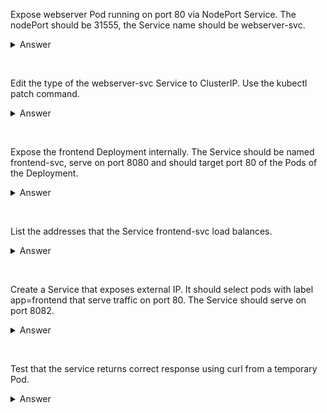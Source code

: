 Expose webserver Pod running on port 80 via NodePort Service. The nodePort should be 31555, the Service name should be webserver-svc.
<details>
  <summary>Answer</summary>

```
kubectl expose pod webserver --name=webserver-svc --type=NodePort --target-port=80 --dry-run=client -o yaml > ws.yml
vim ws.yml
apiVersion: v1
kind: Service
metadata:
  creationTimestamp: null
  labels:
    run: webserver
  name: webserver-svc
spec:
  ports:
  - port: 80
    protocol: TCP
    targetPort: 80
    nodePort: 31555 # add this line
  selector:
    run: webserver
  type: NodePort
status:
  loadBalancer: {}
kubectl create -f ws.yml
```
</details>
<p>&nbsp;</p>

Edit the type of the webserver-svc Service to ClusterIP. Use the kubectl patch command.
<details>
  <summary>Answer</summary>

```
kubectl patch svc webserver-svc -p '{"spec":{"type":"ClusterIP"}}'
```
</details>
<p>&nbsp;</p>

Expose the frontend Deployment internally. The Service should be named frontend-svc, serve on port 8080 and should target port 80 of the Pods of the Deployment.
<details>
  <summary>Answer</summary>

```
kubectl expose deploy frontend --name=frontend-svc --type=ClusterIP --port=8080 --target-port=80
```
</details>
<p>&nbsp;</p>

List the addresses that the Service frontend-svc load balances.
<details>
  <summary>Answer</summary>

```
kubectl get ep frontend-svc -o jsonpath='{.subsets[*].addresses[*].ip}'
```
</details>
<p>&nbsp;</p>

Create a Service that exposes external IP. It should select pods with label app=frontend that serve traffic on port 80.
The Service should serve on port 8082.
<details>
  <summary>Answer</summary>

```
kubectl create svc loadbalancer frontend --tcp=8082:80
```
</details>
<p>&nbsp;</p>

Test that the service returns correct response using curl from a temporary Pod.
<details>
  <summary>Answer</summary>

```
kubectl run tmp --restart=Never --rm -i --image=nginx -- curl http://frontend:8082
# you can do this cross-namespace, default in this case
kubectl run tmp --restart=Never --rm -i --image=nginx -- curl http://frontend.default:8082
# or you can specify the ip address
kubectl run tmp --restart=Never --rm -i --image=nginx -- curl http://10.99.170.32:8082
```
</details>
<p>&nbsp;</p>